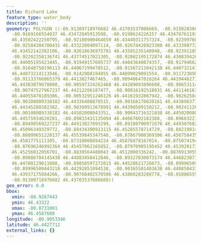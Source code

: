 ```yaml
---
title: Richard Lake
feature_type: water_body
description: ''
geometry: POLYGON ((-80.91309718976682 46.43703537086669, -80.91502838025707 46.43540871249169,
  -80.9169166554037 46.43472845913598, -80.9190624226157 46.43478761193916, -80.91962032209005
  46.43502422250795, -80.92180900464659 46.43440311757324, -80.9239976872022 46.433279195411,
  -80.92584304700431 46.43322004097114, -80.92674426923308 46.43330877260716, -80.9266155232004
  46.43452142382106, -80.92618636975781 46.43585235140948, -80.92391185651316 46.43703537086669,
  -80.92202358136741 46.43774517021305, -80.92082195172874 46.43883942609103, -80.92034988294253
  46.44005195423445, -80.91949157605737 46.44043640874357, -80.91794662366516 46.44017024821864,
  -80.91648750196113 46.44067299478512, -80.91567211042138 46.44073214113546, -80.91472797284808
  46.44073214113546, -80.9142988194055 46.44099829891554, -80.91172389875182 46.44147146509157,
  -80.91133766065379 46.4413827467465, -80.90940647016264 46.44194462715898, -80.90670280347628
  46.44303879870088, -80.90597324262468 46.44289093896608, -80.90653114209906 46.44241778511715,
  -80.90747527967237 46.44212206187477, -80.90816192518031 46.4411461637869, -80.90760402570506
  46.44055470189306, -80.90532951246126 46.44161932867942, -80.90262584577401 46.44286136697071,
  -80.90108089338182 46.44336408870515, -80.90168170820161 46.44389637725023, -80.90442829023249
  46.44345280382382, -80.90399913678991 46.44398509150212, -80.90241126905318 46.44466522930087,
  -80.90108089338182 46.44502008043351, -80.90043716321838 46.44502008043351, -80.90000800977582
  46.44575934620281, -80.89833431135094 46.44667602182388, -80.89683227430325 46.44747440415106,
  -80.89408569227237 46.44913027093299, -80.89189700971676 46.44930768224611, -80.8882921208007
  46.45096349329772, -80.88434390913115 46.45285578714729, -80.88219814192004 46.45344711549181,
  -80.88099651228137 46.45539845347548, -80.87867908369306 46.45675843557052, -80.87550334821958
  46.4581775111105, -80.87310008894224 46.45876878167014, -80.87507419477701 46.45705407935784,
  -80.87696246992364 46.45457062165852, -80.87970905195452 46.45392017354498, -80.88116817365858
  46.45256012056701, -80.8830564488043 46.4512000336242, -80.88769130598182 46.44972163972847,
  -80.89086704145438 46.44883458412846, -80.89327030073174 46.44682387128625, -80.8956735600091
  46.44700129011088, -80.89850597272815 46.44528621726673, -80.89996509443218 46.4439259486844,
  -80.89996509443218 46.44292051094538, -80.90365581403638 46.44085043364289, -80.90528659711674
  46.43937175884266, -80.90760402570506 46.43860283208778, -80.91086559186667 46.43818879010996,
  -80.91309718976682 46.43703537086669))
geo_error: 0.0
bbox:
  xmin: -80.9267443
  ymin: 46.43322
  xmax: -80.8731001
  ymax: 46.4587688
longitude: -80.9053346
latitude: 46.4427712
external_links: {}
---
```

